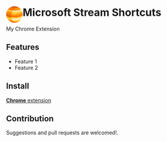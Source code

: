 # <img src="public/icons/icon_48.png" width="45" align="left"> Microsoft Stream Shortcuts

My Chrome Extension

## Features

- Feature 1
- Feature 2

## Install

[**Chrome** extension]() <!-- TODO: Add chrome extension link inside parenthesis -->

## Contribution

Suggestions and pull requests are welcomed!.

